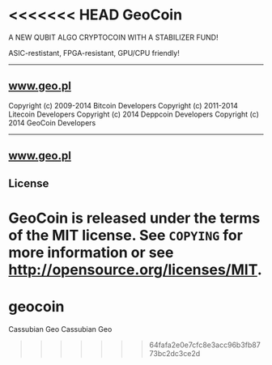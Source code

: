 <<<<<<< HEAD
GeoCoin
================================
A NEW QUBIT ALGO CRYPTOCOIN WITH A STABILIZER FUND!

ASIC-restistant, FPGA-resistant, GPU/CPU friendly!

----------------
www.geo.pl
----------------

Copyright (c) 2009-2014 Bitcoin Developers
Copyright (c) 2011-2014 Litecoin Developers
Copyright (c) 2014 Deppcoin Developers
Copyright (c) 2014 GeoCoin Developers

----------------
www.geo.pl
----------------

License
-------

GeoCoin is released under the terms of the MIT license. See `COPYING` for more
information or see http://opensource.org/licenses/MIT.
=======
geocoin
========

Cassubian Geo
Cassubian Geo
>>>>>>> 64fafa2e0e7cfc8e3acc96b3fb8773bc2dc3ce2d
